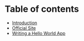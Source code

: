 # Table of contents

* [Introduction](README.md)
* [Official Site](https://hedronium.github.io/ondesked)
* [Writing a Hello World App](writing-a-hello-world-app.md)

